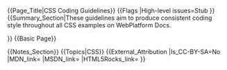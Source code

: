 {{Page_Title|CSS Coding Guidelines}}
{{Flags
|High-level issues=Stub
}}
{{Summary_Section|These guidelines aim to produce consistent coding style throughout all CSS examples on WebPlatform Docs.


}}
{{Basic Page}}

{{Notes_Section}}
{{Topics|CSS}}
{{External_Attribution
|Is_CC-BY-SA=No
|MDN_link=
|MSDN_link=
|HTML5Rocks_link=
}}